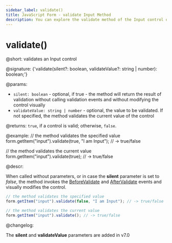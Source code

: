 ```yaml
---
sidebar_label: validate()
title: JavaScript Form - validate Input Method 
description: You can explore the validate method of the Input control of Form in the documentation of the DHTMLX JavaScript UI library. Browse developer guides and API reference, try out code examples and live demos, and download a free 30-day evaluation version of DHTMLX Suite.
---
```


# validate()

@short: validates an Input control

@signature: {'validate(silent?: boolean, validateValue?: string | number): boolean;'}

@params:
- `silent: boolean` - optional, if true - the method will return the result of validation without calling validation events and without modifying the control visually
- `validateValue: string | number` - optional, the value to be validated. If not specified, the method validates the current value of the control

@returns:
`true`, if a control is valid; otherwise, `false`.

@example:
// the method validates the specified value
form.getItem("input").validate(true, "I am Input"); // -> true/false

// the method validates the current value
form.getItem("input").validate(true); // -> true/false

@descr:

When called without parameters, or in case the **silent** parameter is set to *false*, the method invokes the [BeforeValidate](form/api/input/input_beforevalidate_event.md) and [AfterValidate](form/api/input/input_aftervalidate_event.md) events and visually modifies the control.

~~~js
// the method validates the specified value
form.getItem("input").validate(false, "I am Input"); // -> true/false

// the method validates the current value
form.getItem("input").validate(); // -> true/false
~~~

@changelog:

The **silent** and **validateValue** parameters are added in v7.0
